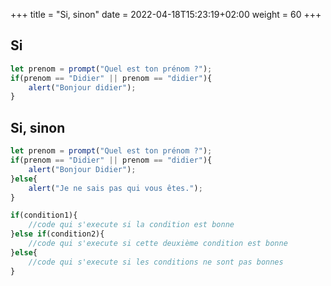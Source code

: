 +++
title = "Si, sinon"
date =  2022-04-18T15:23:19+02:00
weight = 60
+++

## Si 
```js
let prenom = prompt("Quel est ton prénom ?");
if(prenom == "Didier" || prenom == "didier"){
    alert("Bonjour didier");
}
```

## Si, sinon
```js
let prenom = prompt("Quel est ton prénom ?");
if(prenom == "Didier" || prenom == "didier"){
    alert("Bonjour Didier");
}else{
    alert("Je ne sais pas qui vous êtes.");
}
```

```js
if(condition1){
    //code qui s'execute si la condition est bonne
}else if(condition2){
    //code qui s'execute si cette deuxième condition est bonne
}else{
    //code qui s'execute si les conditions ne sont pas bonnes
}
```